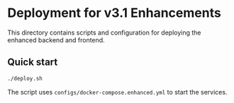 # Deployment for v3.1 Enhancements

This directory contains scripts and configuration for deploying the enhanced backend and frontend.

## Quick start

```bash
./deploy.sh
```

The script uses `configs/docker-compose.enhanced.yml` to start the services.

